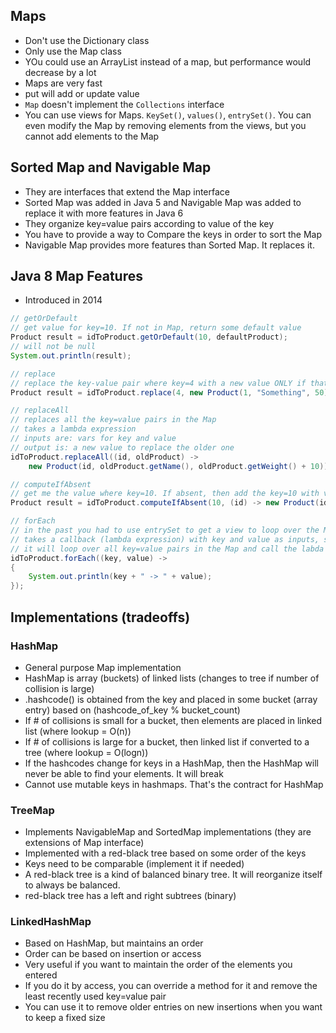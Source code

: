 ## Maps

- Don't use the Dictionary class
- Only use the Map class
- YOu could use an ArrayList instead of a map, but performance would decrease by a lot
- Maps are very fast
- put will add or update value
- `Map` doesn't implement the `Collections` interface
- You can use views for Maps. `KeySet()`, `values()`, `entrySet()`. You can even modify the Map by removing elements from the views, but you cannot add elements to the Map

## Sorted Map and Navigable Map

- They are interfaces that extend the Map interface
- Sorted Map was added in Java 5 and Navigable Map was added to replace it with more features in Java 6
- They organize key=value pairs according to value of the key
- You have to provide a way to Compare the keys in order to sort the Map
- Navigable Map provides more features than Sorted Map. It replaces it.

## Java 8 Map Features

- Introduced in 2014

```java
// getOrDefault
// get value for key=10. If not in Map, return some default value
Product result = idToProduct.getOrDefault(10, defaultProduct);
// will not be null
System.out.println(result);

// replace
// replace the key-value pair where key=4 with a new value ONLY if that key exists
Product result = idToProduct.replace(4, new Product(1, "Something", 50));

// replaceAll
// replaces all the key=value pairs in the Map
// takes a lambda expression
// inputs are: vars for key and value
// output is: a new value to replace the older one
idToProduct.replaceAll((id, oldProduct) ->
    new Product(id, oldProduct.getName(), oldProduct.getWeight() + 10));

// computeIfAbsent
// get me the value where key=10. If absent, then add the key=10 with value=result of lambda
Product result = idToProduct.computeIfAbsent(10, (id) -> new Product(id, "Custom Product", 10));

// forEach
// in the past you had to use entrySet to get a view to loop over the Map's key=value pairs
// takes a callback (lambda expression) with key and value as inputs, so you can do whatever you want with them
// it will loop over all key=value pairs in the Map and call the labda expression
idToProduct.forEach((key, value) ->
{
    System.out.println(key + " -> " + value);
});
```

## Implementations (tradeoffs)

### HashMap

- General purpose Map implementation
- HashMap is array (buckets) of linked lists (changes to tree if number of collision is large)
- .hashcode() is obtained from the key and placed in some bucket (array entry) based on (hashcode_of_key % bucket_count)
- If # of collisions is small for a bucket, then elements are placed in linked list (where lookup = O(n))
- If # of collisions is large for a bucket, then linked list if converted to a tree (where lookup = O(logn))
- If the hashcodes change for keys in a HashMap, then the HashMap will never be able to find your elements. It will break
- Cannot use mutable keys in hashmaps. That's the contract for HashMap

### TreeMap

- Implements NavigableMap and SortedMap implementations (they are extensions of Map interface)
- Implemented with a red-black tree based on some order of the keys
- Keys need to be comparable (implement it if needed)
- A red-black tree is a kind of balanced binary tree. It will reorganize itself to always be balanced.
- red-black tree has a left and right subtrees (binary)

### LinkedHashMap

- Based on HashMap, but maintains an order
- Order can be based on insertion or access
- Very useful if you want to maintain the order of the elements you entered
- If you do it by access, you can override a method for it and remove the least recently used key=value pair
- You can use it to remove older entries on new insertions when you want to keep a fixed size
